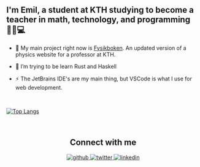 ## <div align="left">I'm Emil, a student at KTH studying to become a teacher in math, technology, and programming 👨‍🏫💻</div>  
  

- 🔭 My main project right now is [Fysikboken](https://github.com/fysikboken/fysikboken.github.io). An updated version of a physics website for a professor at KTH.  
  

- 🌱 I’m trying to be learn Rust and Haskell  
  

- ⚡ The JetBrains IDE's are my main thing, but VSCode is what I use for web development.   
  

<br/>  

[![Top Langs](https://github-readme-stats.vercel.app/api/top-langs/?username=rappos&layout=compact&theme=dracula)](https://github.com/anuraghazra/github-readme-stats)

<br/>

## <div align="center">Connect with me</div>    
<div align="center">
<a href="https://github.com/rappos" target="_blank">
<img src=https://img.shields.io/badge/github-%2324292e.svg?&style=for-the-badge&logo=github&logoColor=white alt=github style="margin-bottom: 5px;" />
</a>
<a href="https://twitter.com/RappEmil" target="_blank">
<img src=https://img.shields.io/badge/twitter-%2300acee.svg?&style=for-the-badge&logo=twitter&logoColor=white alt=twitter style="margin-bottom: 5px;" />
</a>
<a href="https://linkedin.com/in/emil-rapp" target="_blank">
<img src=https://img.shields.io/badge/linkedin-%231E77B5.svg?&style=for-the-badge&logo=linkedin&logoColor=white alt=linkedin style="margin-bottom: 5px;" />
</a>  
</div>  
